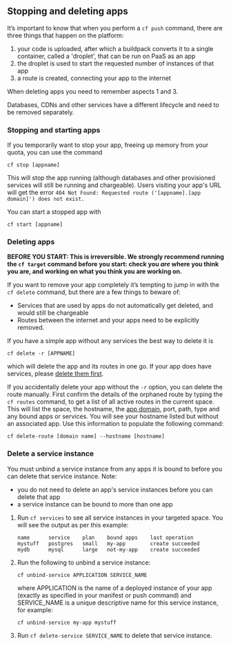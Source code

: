 ## Stopping and deleting apps

It’s important to know that when you perform a ``cf push`` command, there are three things that happen on the platform:

1. your code is uploaded, after which a buildpack converts it to a single container, called a 'droplet', that can be run on PaaS as an app
2. the droplet is used to start the requested number of instances of that app
3. a route is created, connecting your app to the internet

When deleting apps you need to remember aspects 1 and 3.

Databases, CDNs and other services have a different lifecycle and need to be removed separately.

### Stopping and starting apps
If you temporarily want to stop your app, freeing up memory from your quota, you can use the command

``cf stop [appname]``

This will stop the app running (although databases and other provisioned services will still be running and chargeable). Users visiting your app's URL will get the error ``404 Not Found: Requested route ('[appname].[app domain]') does not exist.``

You can start a stopped app with

``cf start [appname]``

### Deleting apps

**BEFORE YOU START: This is irreversible. We strongly recommend running the ``cf target`` command before you start: check you *are* where you think you are, and working on what you think you are working on.**

If you want to remove your app completely it’s tempting to jump in with the ``cf delete`` command, but there are a few things to beware of:

* Services that are used by apps do not automatically get deleted, and would still be chargeable
* Routes between the internet and your apps need to be explicitly removed.

If you have a simple app without any services the best way to delete it is

``cf delete -r [APPNAME]``

which will delete the app and its routes in one go. If your app does have services, please [delete them first](/deploying_apps.html#delete-a-service-instance).

If you accidentally delete your app without the ``-r`` option, you can delete the route manually. First confirm the details of the orphaned route by typing the ``cf routes`` command, to get a list of all active routes in the current space. This will list the space, the hostname, the [app domain](/orgs_spaces_users.html#regions), port, path, type and any bound apps or services. You will see your hostname listed but without an associated app. Use this information to populate the following command:

``cf delete-route [domain name] --hostname [hostname]``

### Delete a service instance

You must unbind a service instance from any apps it is bound to before you can delete that service instance. Note:

- you do not need to delete an app's service instances before you can delete that app
- a service instance can be bound to more than one app

1. Run `cf services` to see all service instances in your targeted space. You will see the output as per this example:

    ```
    name      service    plan    bound apps    last operation
    mystuff   postgres   small   my-app        create succeeded
    mydb      mysql      large   not-my-app    create succeeded
    ```

1. Run the following to unbind a service instance:

    ```
    cf unbind-service APPLICATION SERVICE_NAME
    ```
    where APPLICATION is the name of a deployed instance of your app (exactly as specified in your manifest or push command) and SERVICE_NAME is a unique descriptive name for this service instance, for example:

    ```
    cf unbind-service my-app mystuff
    ```

1. Run ``cf delete-service SERVICE_NAME`` to delete that service instance.
